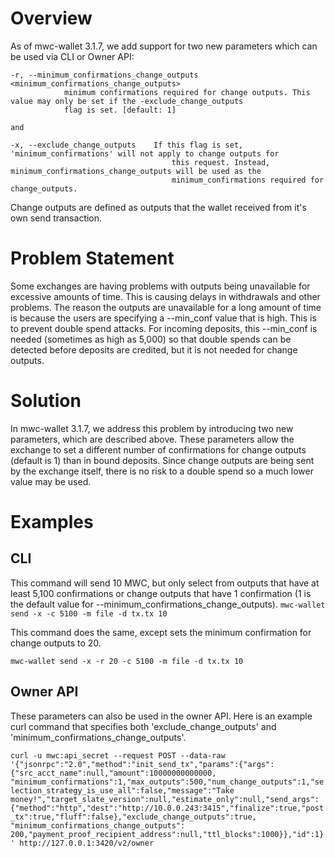 # Overview #

As of mwc-wallet 3.1.7, we add support for two new parameters which can be used via CLI or Owner API:

```
-r, --minimum_confirmations_change_outputs <minimum_confirmations_change_outputs>
            minimum confirmations required for change outputs. This value may only be set if the -exclude_change_outputs
            flag is set. [default: 1]
            
and

-x, --exclude_change_outputs    If this flag is set, 'minimum_confirmations' will not apply to change outputs for
                                    this request. Instead, minimum_confirmations_change_outputs will be used as the
                                    minimum_confirmations required for change_outputs.
```

Change outputs are defined as outputs that the wallet received from it's own send transaction.

# Problem Statement #

Some exchanges are having problems with outputs being unavailable for excessive amounts of time. This is causing
delays in withdrawals and other problems. The reason the outputs are unavailable for a long amount of time is because the users
are specifying a --min_conf value that is high. This is to prevent double spend attacks. For incoming deposits,
this --min_conf is needed (sometimes as high as 5,000) so that double spends can be detected before deposits are credited, but
it is not needed for change outputs.

# Solution #

In mwc-wallet 3.1.7, we address this problem by introducing two new parameters, which are described above. These parameters
allow the exchange to set a different number of confirmations for change outputs (default is 1) than in bound deposits. Since
change outputs are being sent by the exchange itself, there is no risk to a double spend so a much lower value may be used.

# Examples #

## CLI ##

This command will send 10 MWC, but only select from outputs that have at least 5,100 confirmations or change outputs that have
1 confirmation (1 is the default value for --minimum_confirmations_change_outputs).
```mwc-wallet send -x -c 5100 -m file -d tx.tx 10```

This command does the same, except sets the minimum confirmation for change outputs to 20.

```mwc-wallet send -x -r 20 -c 5100 -m file -d tx.tx 10```

## Owner API ##

These parameters can also be used in the owner API. Here is an example curl command that specifies both
'exclude_change_outputs' and 'minimum_confirmations_change_outputs'.

```curl -u mwc:api_secret --request POST --data-raw '{"jsonrpc":"2.0","method":"init_send_tx","params":{"args":{"src_acct_name":null,"amount":10000000000000, "minimum_confirmations":1,"max_outputs":500,"num_change_outputs":1,"selection_strategy_is_use_all":false,"message":"Take money!","target_slate_version":null,"estimate_only":null,"send_args":{"method":"http","dest":"http://10.0.0.243:3415","finalize":true,"post_tx":true,"fluff":false},"exclude_change_outputs":true, "minimum_confirmations_change_outputs": 200,"payment_proof_recipient_address":null,"ttl_blocks":1000}},"id":1}' http://127.0.0.1:3420/v2/owner```
